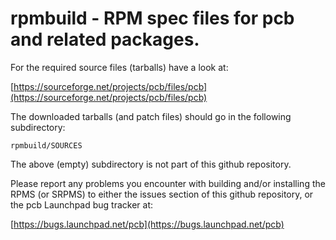 # rpmbuild - RPM spec files for pcb and related packages.

For the required source files (tarballs) have a look at:

[https://sourceforge.net/projects/pcb/files/pcb](https://sourceforge.net/projects/pcb/files/pcb)

The downloaded tarballs (and patch files) should go in the following
subdirectory:

    rpmbuild/SOURCES

The above (empty) subdirectory is not part of this github repository.

Please report any problems you encounter with building and/or installing
the RPMS (or SRPMS) to either the issues section of this github
repository, or the pcb Launchpad bug tracker at:

[https://bugs.launchpad.net/pcb](https://bugs.launchpad.net/pcb)

